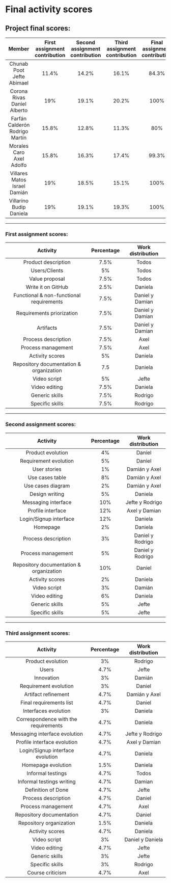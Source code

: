 # Final activity scores
## Project final scores:
|Member | First assignment contribution | Second assignment contribution | Third assignment contribution | Final assignment contribution|
|:------:|:--------:|:------:|:--------:|:------:|
| Chunab Poot Jefte Abimael| 11.4% | 14.2% | 16.1% | 84.3% |
| Corona Rivas Daniel Alberto | 19% | 19.1%| 20.2% | 100% |
| Farfán Calderón Rodrigo Martín |15.8% | 12.8% | 11.3% |80% |
| Morales Caro Axel Adolfo | 15.8% | 16.3% | 17.4% | 99.3% |
| Villares Matos Israel Damián |19% | 18.5%| 15.1% |100% |
| Villarino Budip Daniela | 19% |19.1% | 19.3%  | 100% |

---
### First assignment scores:
| Activity | Percentage | Work distribution |
|:------:|:--------:|:----------:|
| Product description | 7.5% | Todos
| Users/Clients | 5% | Todos
| Value proposal | 7.5% | Todos
| Write it on GitHub| 2.5%  | Daniela |
|Functional & non-functional requirements | 7.5%  | Daniel y Damian |
| Requirements priorization | 7.5%  | Daniel y Damian |
| Artifacts | 7.5%  | Daniel y Damian |
| Process description | 7.5%  | Axel |
| Process management | 7.5%  | Axel |
| Activity scores | 5%  | Daniela |
| Repository documentation & organization | 7.5 | Daniela |
| Video script | 5%  | Jefte |
| Video editing | 7.5%  | Daniela |
| Generic skills | 7.5%  | Rodrigo |
| Specific skills | 7.5%  | Rodrigo |

---
### Second assignment scores:
| Activity | Percentage | Work distribution |
|:------:|:--------:|:----------:|
| Product evolution | 4% | Daniel
| Requirement evolution | 5% | Daniel
| User stories | 1% | Damián y Axel
| Use cases table | 8% | Damián y Axel
| Use cases diagram | 2% | Damián y Axel
| Design writing | 5% | Daniela |
|Messaging interface | 10% | Jefte y Rodrigo |
| Profile interface | 12% | Axel y Damian |
| Login/Signup interface | 12% | Daniela |
| Homepage | 2% | Daniela |
| Process description | 3% | Daniel y Rodrigo |
| Process management | 5% | Daniel y Rodrigo |
| Repository documentation & organization | 10% | Daniel |
| Activity scores | 2% | Daniela |
| Video script | 3% | Damián |
| Video editing | 6% | Daniela |
| Generic skills | 5% | Jefte
| Specific skills | 5% | Jefte
----
### Third assignment scores:
| Activity | Percentage | Work distribution |
|:------:|:--------:|:----------:|
| Product evolution | 3% | Rodrigo
|Users | 4.7% | Jefte
|Innovation | 3% | Damián
| Requirement evolution  | 3% | Daniel
| Artifact refinement | 4.7% | Damián y Axel
| Final requirements list | 4.7% | Daniel
| Interfaces evolution | 3% | Daniela
| Correspondence with the requirements | 4.7% | Daniela
| Messaging interface evolution | 4.7% | Jefte y Rodrigo |
| Profile interface evolution| 4.7% | Axel y Damian |
| Login/Signup interface evolution | 4.7% | Daniela |
| Homepage evolution | 1.5% | Daniela|
| Informal testings | 4.7% | Todos
| Informal testings writing | 4.7% | Damian
|Definition of Done | 4.7% | Jefte
| Process description | 4.7% | Daniel |
| Process management | 4.7% | Axel|
| Repository documentation | 4.7% | Daniel |
| Repository organization | 1.5% | Daniela |
| Activity scores | 4.7% | Daniela |
| Video script | 3% | Daniel y Daniela |
| Video editing | 4.7% | Jefte |
| Generic skills | 3% | Jefte
| Specific skills | 3% | Rodrigo
| Course criticism | 4.7% | Axel


